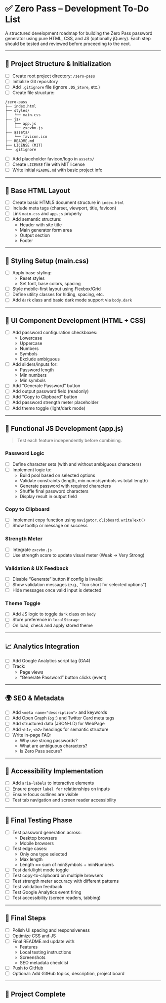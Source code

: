 
# ✅ Zero Pass – Development To-Do List

A structured development roadmap for building the Zero Pass password generator using pure HTML, CSS, and JS (optionally jQuery). Each step should be tested and reviewed before proceeding to the next.

---

## 📁 Project Structure & Initialization

- [ ] Create root project directory: `/zero-pass`
- [ ] Initialize Git repository
- [ ] Add `.gitignore` file (ignore `.DS_Store`, etc.)
- [ ] Create file structure:

```
/zero-pass
├── index.html
├── styles/
│   └── main.css
├── js/
│   ├── app.js
│   └── zxcvbn.js
├── assets/
│   └── favicon.ico
├── README.md
├── LICENSE (MIT)
└── .gitignore
```

- [ ] Add placeholder favicon/logo in `assets/`
- [ ] Create `LICENSE` file with MIT license
- [ ] Write initial `README.md` with basic project info

---

## 🧱 Base HTML Layout

- [ ] Create basic HTML5 document structure in `index.html`
- [ ] Include meta tags (charset, viewport, title, favicon)
- [ ] Link `main.css` and `app.js` properly
- [ ] Add semantic structure:
  - Header with site title
  - Main generator form area
  - Output section
  - Footer

---

## 🎨 Styling Setup (main.css)

- [ ] Apply base styling:
  - Reset styles
  - Set font, base colors, spacing
- [ ] Style mobile-first layout using Flexbox/Grid
- [ ] Define utility classes for hiding, spacing, etc.
- [ ] Add `dark` class and basic dark mode support via `body.dark`

---

## 🔘 UI Component Development (HTML + CSS)

- [ ] Add password configuration checkboxes:
  - Lowercase
  - Uppercase
  - Numbers
  - Symbols
  - Exclude ambiguous
- [ ] Add sliders/inputs for:
  - Password length
  - Min numbers
  - Min symbols
- [ ] Add “Generate Password” button
- [ ] Add output password field (readonly)
- [ ] Add “Copy to Clipboard” button
- [ ] Add password strength meter placeholder
- [ ] Add theme toggle (light/dark mode)

---

## 🎯 Functional JS Development (app.js)

> Test each feature independently before combining.

### Password Logic

- [ ] Define character sets (with and without ambiguous characters)
- [ ] Implement logic to:
  - Build pool based on selected options
  - Validate constraints (length, min nums/symbols vs total length)
  - Generate password with required characters
  - Shuffle final password characters
  - Display result in output field

### Copy to Clipboard

- [ ] Implement copy function using `navigator.clipboard.writeText()`
- [ ] Show tooltip or message on success

### Strength Meter

- [ ] Integrate `zxcvbn.js`
- [ ] Use strength score to update visual meter (Weak → Very Strong)

### Validation & UX Feedback

- [ ] Disable “Generate” button if config is invalid
- [ ] Show validation messages (e.g., "Too short for selected options")
- [ ] Hide messages once valid input is detected

### Theme Toggle

- [ ] Add JS logic to toggle `dark` class on `body`
- [ ] Store preference in `localStorage`
- [ ] On load, check and apply stored theme

---

## 📈 Analytics Integration

- [ ] Add Google Analytics script tag (GA4)
- [ ] Track:
  - Page views
  - “Generate Password” button clicks (event)

---

## 🌍 SEO & Metadata

- [ ] Add `<meta name="description">` and keywords
- [ ] Add Open Graph (`og:`) and Twitter Card meta tags
- [ ] Add structured data (JSON-LD) for WebPage
- [ ] Add `<h1>`, `<h2>` headings for semantic structure
- [ ] Write in-page FAQ:
  - Why use strong passwords?
  - What are ambiguous characters?
  - Is Zero Pass secure?

---

## 🧪 Accessibility Implementation

- [ ] Add `aria-labels` to interactive elements
- [ ] Ensure proper `label for` relationships on inputs
- [ ] Ensure focus outlines are visible
- [ ] Test tab navigation and screen reader accessibility

---

## 🧪 Final Testing Phase

- [ ] Test password generation across:
  - Desktop browsers
  - Mobile browsers
- [ ] Test edge cases:
  - Only one type selected
  - Max length
  - Length == sum of minSymbols + minNumbers
- [ ] Test dark/light mode toggle
- [ ] Test copy-to-clipboard on multiple browsers
- [ ] Test strength meter accuracy with different patterns
- [ ] Test validation feedback
- [ ] Test Google Analytics event firing
- [ ] Test accessibility (screen readers, tabbing)

---

## 🚀 Final Steps

- [ ] Polish UI spacing and responsiveness
- [ ] Optimize CSS and JS
- [ ] Final README.md update with:
  - Features
  - Local testing instructions
  - Screenshots
  - SEO metadata checklist
- [ ] Push to GitHub
- [ ] Optional: Add GitHub topics, description, project board

---

## 📌 Project Complete
